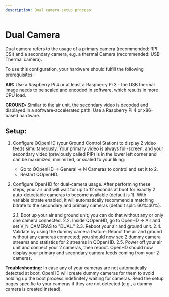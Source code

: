 ```yaml
---
description: Dual camera setup process
---
```


# Dual Camera

Dual camera refers to the usage of a primary camera (recommended: RPI CSI) and a secondary camera, e.g. a thermal Camera (recommended: USB Thermal camera).

To use this configuration, your hardware should fulfill the following prerequisites:

**AIR:** Use a Raspberry Pi 4 or at least a Raspberry Pi 3 - the USB thermal image needs to be scaled and encoded in software, which results in more CPU load.

**GROUND:** Similar to the air unit, the secondary video is decoded and displayed in a software-accelerated path. Use a Raspberry Pi 4 or x86-based hardware.

## Setup:

1. Configure QOpenHD (your Ground Control Station) to display 2 video feeds simultaneously. Your primary video is always full-screen, and your secondary video (previously called PIP) is in the lower left corner and can be maximized, minimized, or scaled to your liking:

   - Go to QOpenHD -> General -> N Cameras to control and set it to 2.
   - Restart QOpenHD.

2. Configure OpenHD for dual-camera usage. After performing these steps, your air unit will wait for up to 12 seconds at boot for exactly 2 auto-detectable cameras to become available (default is 1). With variable bitrate enabled, it will automatically recommend a matching bitrate to the secondary and primary cameras (default split: 60%:40%).

   2.1. Boot up your air and ground unit; you can do that without any or only one camera connected.
   2.2. Inside QOpenHD, go to OpenHD -> Air and set V_N_CAMERAS to "DUAL."
   2.3. Reboot your air and ground unit.
   2.4. Validate by using the dummy camera feature: Reboot the air and ground without any cameras connected; you should now see 2 dummy camera streams and statistics for 2 streams in QOpenHD.
   2.5. Power off your air unit and connect your 2 cameras, then reboot. OpenHD should now display your primary and secondary camera feeds coming from your 2 cameras.

**Troubleshooting:** In case any of your cameras are not automatically detected at boot, OpenHD will create dummy cameras for them to avoid holding up the boot process indefinitely waiting for cameras. Read the setup pages specific to your cameras if they are not detected (e.g., a dummy camera is created instead).
